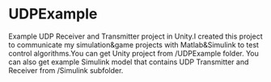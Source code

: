 # UDPExample
Example UDP Receiver and Transmitter project in Unity.I created this project to communicate my simulation&game projects with Matlab&Simulink to test control algorithms.You can get Unity project from /UDPExample folder. You can also get example Simulink model that contains UDP Transmitter and Receiver from /Simulink subfolder.
